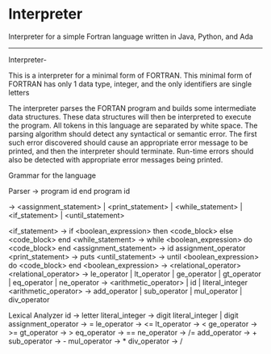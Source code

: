 Interpreter
===========

Interpreter for a simple Fortran language written in Java, Python, and Ada


---------------------------------------------------------------------------



Interpreter-

This is a interpreter for a minimal form of FORTRAN. This minimal form of FORTRAN has only 1 data type, integer, 
and the only identifiers are single letters 

The interpreter parses the FORTAN program and builds some intermediate data structures. 
These data structures will then be interpreted to execute the program. All tokens in this language are separated by white space.
The parsing algorithm should detect any syntactical or semantic error. The first such error discovered should cause an appropriate error message to be printed, and then the interpreter should terminate. Run-time errors should also be detected with appropriate error messages being printed.



Grammar for the language

Parser
<program> → program id <statement> end program id

<statement> → <assignment_statement> | <print_statement> | <while_statement> | <if_statement> | <until_statement>

<if_statement> → if <boolean_expression> then <code_block> else <code_block> end 
<while_statement> → while <boolean_expression> do <code_block> end 
<assignment_statement> → id assignment_operator <expression>
<print_statement> → puts  <expression> 
<until_statement> → until <boolean_expression>  do <code_block> end
<boolean_expression> → <relational_operator> <expression> <expression>
<relational_operator> → le_operator | lt_operator | ge_operator | gt_operator | eq_operator | ne_operator
<expression> → <arithmetic_operator> <expression> <expression> | id | literal_integer
<arithmetic_operator> → add_operator | sub_operator | mul_operator | div_operator

Lexical Analyzer
id → letter
literal_integer → digit literal_integer | digit
assignment_operator → =
le_operator → <=
lt_operator → <
ge_operator → >=
gt_operator → >
eq_operator → ==
ne_operator → /=
add_operator → +
sub_operator → -
mul_operator → *
div_operator → /
